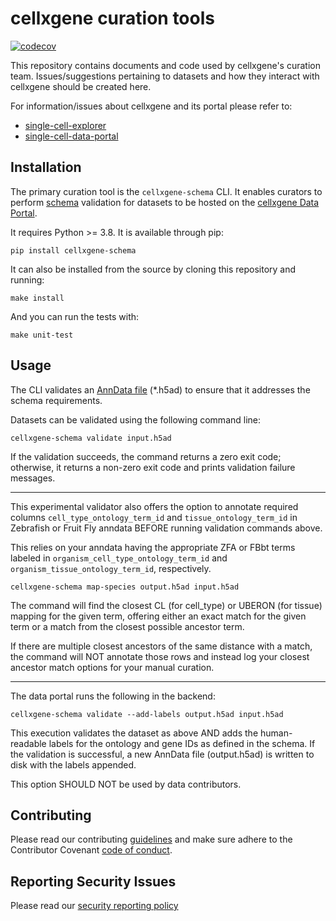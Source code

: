 # cellxgene curation tools

[![codecov](https://codecov.io/gh/chanzuckerberg/single-cell-curation/branch/main/graph/badge.svg?token=J8OT7OXKHJ)](https://codecov.io/gh/chanzuckerberg/single-cell-curation)

This repository contains documents and code used by cellxgene's curation team. Issues/suggestions pertaining to datasets and how they interact with cellxgene should be created here. 

For information/issues about cellxgene and its portal please refer to:

- [single-cell-explorer](https://github.com/chanzuckerberg/single-cell-explorer)
- [single-cell-data-portal](https://github.com/chanzuckerberg/single-cell-data-portal)

## Installation

The primary curation tool is the `cellxgene-schema` CLI. It enables curators to perform [schema](./schema/3.0.0/schema.md) validation for datasets to be hosted on the [cellxgene Data Portal](https://cellxgene.cziscience.com/).

It requires Python >= 3.8. It is available through pip:

```
pip install cellxgene-schema
```

It can also be installed from the source by cloning this repository and running:

```
make install 
```

And you can run the tests with:

```
make unit-test
```

## Usage

The CLI validates an [AnnData file](https://anndata.readthedocs.io/en/latest/) (\*.h5ad) to ensure that it addresses the schema requirements.

Datasets can be validated using the following command line:

```
cellxgene-schema validate input.h5ad
```

If the validation succeeds, the command returns a zero exit code; otherwise, it returns a non-zero exit code and prints validation failure messages.

---

This experimental validator also offers the option to annotate required columns `cell_type_ontology_term_id` and `tissue_ontology_term_id` in Zebrafish or Fruit Fly anndata BEFORE running validation commands above. 

This relies on your anndata having the appropriate ZFA or FBbt terms labeled in `organism_cell_type_ontology_term_id` and `organism_tissue_ontology_term_id`, respectively. 

```
cellxgene-schema map-species output.h5ad input.h5ad
```

The command will find the closest CL (for cell_type) or UBERON (for tissue) mapping for the given term, offering either an exact match for the given term or a match from the closest possible ancestor term. 

If there are multiple closest ancestors of the same distance with a match, the command will NOT annotate those rows and instead log your closest ancestor match options for your manual curation.

---

The data portal runs the following in the backend:

```
cellxgene-schema validate --add-labels output.h5ad input.h5ad
```

This execution validates the dataset as above AND adds the human-readable labels for the ontology and gene IDs as defined in the schema. If the validation is successful, a new AnnData file (output.h5ad) is written to disk with the labels appended.

This option SHOULD NOT be used by data contributors.

## Contributing

Please read our contributing [guidelines](CONTRIBUTING.md) and make sure adhere to the Contributor Covenant [code of conduct](https://github.com/chanzuckerberg/.github/blob/master/CODE_OF_CONDUCT.md). 

## Reporting Security Issues                     
                                                
Please read our [security reporting policy](SECURITY.md)
